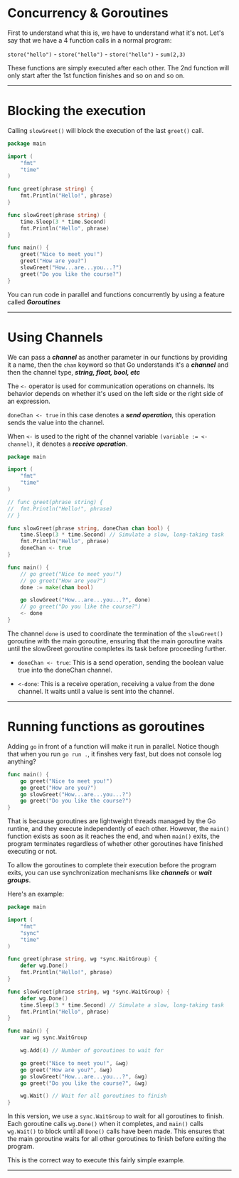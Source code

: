 # Concurrency & Goroutines

First to understand what this is, we have to understand what it's not. Let's say that we have a 4 function calls in a normal program:

`store("hello")` - `store("hello")` - `store("hello")` - `sum(2,3)`

These functions are simply executed after each other. The 2nd function will only start after the 1st function finishes and so on and so on.

---

# Blocking the execution

Calling `slowGreet()` will block the execution of the last `greet()` call.

```go
package main

import (
	"fmt"
	"time"
)

func greet(phrase string) {
	fmt.Println("Hello!", phrase)
}

func slowGreet(phrase string) {
	time.Sleep(3 * time.Second)
	fmt.Println("Hello", phrase)
}

func main() {
	greet("Nice to meet you!")
	greet("How are you?")
	slowGreet("How...are...you...?")
	greet("Do you like the course?")
}
```

You can run code in parallel and functions concurrently by using a feature called **_Goroutines_**

---

# Using Channels

We can pass a **_channel_** as another parameter in our functions by providing it a name, then the `chan` keyword so that Go understands it's a **_channel_** and then the channel type, **_string, float, bool, etc_**

The `<-` operator is used for communication operations on channels. Its behavior depends on whether it's used on the left side or the right side of an expression.

`doneChan <- true` in this case denotes a **_send operation_**, this operation sends the value into the channel.

When `<-` is used to the right of the channel variable `(variable := <-channel)`, it denotes a **_receive operation_**.

```go
package main

import (
	"fmt"
	"time"
)

// func greet(phrase string) {
// 	fmt.Println("Hello!", phrase)
// }

func slowGreet(phrase string, doneChan chan bool) {
	time.Sleep(3 * time.Second) // Simulate a slow, long-taking task
	fmt.Println("Hello", phrase)
	doneChan <- true
}

func main() {
	// go greet("Nice to meet you!")
	// go greet("How are you?")
	done := make(chan bool)

	go slowGreet("How...are...you...?", done)
	// go greet("Do you like the course?")
	<- done
}
```

The channel `done` is used to coordinate the termination of the `slowGreet()` goroutine with the main goroutine, ensuring that the main goroutine waits until the slowGreet goroutine completes its task before proceeding further.

- `doneChan <- true`: This is a send operation, sending the boolean value true into the doneChan channel.

- `<-done`: This is a receive operation, receiving a value from the done channel. It waits until a value is sent into the channel.

---

# Running functions as goroutines

Adding `go` in front of a function will make it run in parallel. Notice though that when you run `go run .`, it finshes very fast, but does not console log anything?

```go
func main() {
	go greet("Nice to meet you!")
	go greet("How are you?")
	go slowGreet("How...are...you...?")
	go greet("Do you like the course?")
}
```

That is because goroutines are lightweight threads managed by the Go runtine, and they execute independently of each other. However, the `main()` function exists as soon as it reaches the end, and when `main()` exits, the program terminates regardless of whether other goroutines have finished executing or not.

To allow the goroutines to complete their execution before the program exits, you can use synchronization mechanisms like **_channels_** or **_wait groups_**.

Here's an example:

```go
package main

import (
	"fmt"
	"sync"
	"time"
)

func greet(phrase string, wg *sync.WaitGroup) {
	defer wg.Done()
	fmt.Println("Hello!", phrase)
}

func slowGreet(phrase string, wg *sync.WaitGroup) {
	defer wg.Done()
	time.Sleep(3 * time.Second) // Simulate a slow, long-taking task
	fmt.Println("Hello", phrase)
}

func main() {
	var wg sync.WaitGroup

	wg.Add(4) // Number of goroutines to wait for

	go greet("Nice to meet you!", &wg)
	go greet("How are you?", &wg)
	go slowGreet("How...are...you...?", &wg)
	go greet("Do you like the course?", &wg)

	wg.Wait() // Wait for all goroutines to finish
}
```

In this version, we use a `sync.WaitGroup` to wait for all goroutines to finish. Each goroutine calls `wg.Done()` when it completes, and `main()` calls `wg.Wait()` to block until all `Done()` calls have been made. This ensures that the main goroutine waits for all other goroutines to finish before exiting the program.

This is the correct way to execute this fairly simple example.

---
